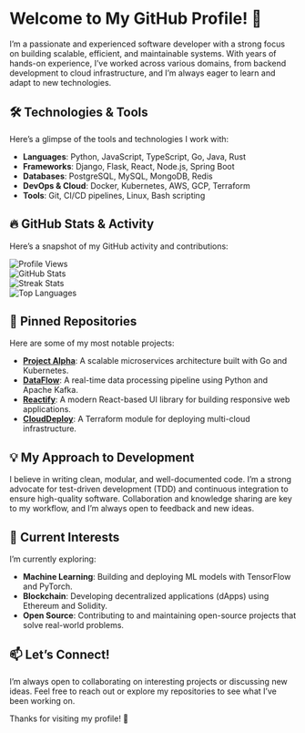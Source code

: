 # Welcome to My GitHub Profile! 👋  

I’m a passionate and experienced software developer with a strong focus on building scalable, efficient, and maintainable systems. With years of hands-on experience, I’ve worked across various domains, from backend development to cloud infrastructure, and I’m always eager to learn and adapt to new technologies.  

## 🛠️ Technologies & Tools  
Here’s a glimpse of the tools and technologies I work with:  
- **Languages**: Python, JavaScript, TypeScript, Go, Java, Rust  
- **Frameworks**: Django, Flask, React, Node.js, Spring Boot  
- **Databases**: PostgreSQL, MySQL, MongoDB, Redis  
- **DevOps & Cloud**: Docker, Kubernetes, AWS, GCP, Terraform  
- **Tools**: Git, CI/CD pipelines, Linux, Bash scripting  

## 🔥 GitHub Stats & Activity  
Here’s a snapshot of my GitHub activity and contributions:  

![Profile Views](https://komarev.com/ghpvc/?username=robynromero391&color=blue)  
![GitHub Stats](https://github-readme-stats.vercel.app/api?username=robynromero391&show_icons=true&theme=radical)  
![Streak Stats](https://github-readme-streak-stats.herokuapp.com/?user=robynromero391&theme=radical)  
![Top Languages](https://github-readme-stats.vercel.app/api/top-langs/?username=robynromero391&layout=compact&theme=radical)  

## 🚀 Pinned Repositories  
Here are some of my most notable projects:  
- **[Project Alpha](https://github.com/robynromero391/project-alpha)**: A scalable microservices architecture built with Go and Kubernetes.  
- **[DataFlow](https://github.com/robynromero391/dataflow)**: A real-time data processing pipeline using Python and Apache Kafka.  
- **[Reactify](https://github.com/robynromero391/reactify)**: A modern React-based UI library for building responsive web applications.  
- **[CloudDeploy](https://github.com/robynromero391/clouddeploy)**: A Terraform module for deploying multi-cloud infrastructure.  

## 💡 My Approach to Development  
I believe in writing clean, modular, and well-documented code. I’m a strong advocate for test-driven development (TDD) and continuous integration to ensure high-quality software. Collaboration and knowledge sharing are key to my workflow, and I’m always open to feedback and new ideas.  

## 🌱 Current Interests  
I’m currently exploring:  
- **Machine Learning**: Building and deploying ML models with TensorFlow and PyTorch.  
- **Blockchain**: Developing decentralized applications (dApps) using Ethereum and Solidity.  
- **Open Source**: Contributing to and maintaining open-source projects that solve real-world problems.  

## 📫 Let’s Connect!  
I’m always open to collaborating on interesting projects or discussing new ideas. Feel free to reach out or explore my repositories to see what I’ve been working on.  

Thanks for visiting my profile! 🚀
